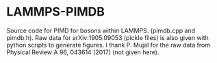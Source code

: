 # LAMMPS-PIMDB
Source code for PIMD for bosons within LAMMPS. (pimdb.cpp and pimdb.h).
Raw data for arXiv:1905.09053 (pickle files) is also given with python scripts to generate figures.
I thank P. Mujal for the raw data from Physical Review A 96, 043614 (2017) (not given here).


